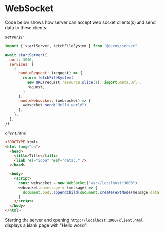 # WebSocket

Code below shows how server can accept web socket clients(s) and send data to these clients.

_server.js:_

```js
import { startServer, fetchFileSystem } from "@jsenv/server"

await startServer({
  port: 3000,
  services: [
    {
      handleRequest: (request) => {
        return fetchFileSystem(
          new URL(request.resource.slice(1), import.meta.url),
          request,
        )
      },
      handleWebsocket: (websocket) => {
        websocket.send("Hello world")
      },
    },
  ],
})
```

_client.html_

```html
<!DOCTYPE html>
<html lang="en">
  <head>
    <title>Title</title>
    <link rel="icon" href="data:," />
  </head>

  <body>
    <script>
      const websocket = new WebSocket("ws://localhost:3000")
      websocket.onmessage = (message) => {
        document.body.appendChild(document.createTextNode(message.data))
      }
    </script>
  </body>
</html>
```

Starting the server and opening `http://localhost:3000/client.html` displays a blank page with "Hello world".
